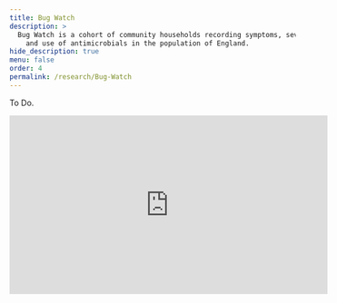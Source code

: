 ```yaml
---
title: Bug Watch
description: >
  Bug Watch is a cohort of community households recording symptoms, severity, 
    and use of antimicrobials in the population of England.
hide_description: true
menu: false
order: 4
permalink: /research/Bug-Watch
---
```



To Do.

<div class="col-sm-6">
        <iframe class="h2" width="560" height="315" src="https://www.youtube.com/embed/9K2SI-M682g" frameborder="0" allow="accelerometer; autoplay; encrypted-media; gyroscope; picture-in-picture" allowfullscreen></iframe>
</div>
